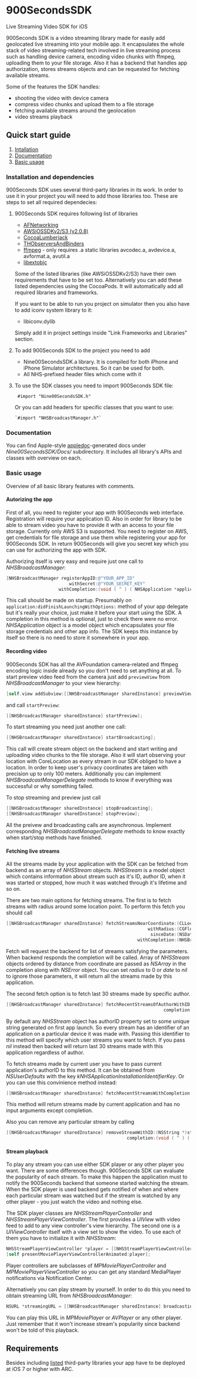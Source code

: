 # 900SecondsSDK
Live Streaming Video SDK for iOS

900Seconds SDK is a video streaming library made for easily add geolocated live streaming into your mobile app. It encapsulates the whole stack of video streaming-related tech involved in live streaming process such as handling device camera, encoding video chunks with ffmpeg, uploading them to your file storage. Also it has a backend that handles app authorization, stores streams objects and can be requested for fetching available streams.

Some of the features the SDK handles:
- shooting the video with device camera
- compress video chunks and upload them to a file storage
- fetching available streams around the geolocation
- video streams playback

## Quick start guide
1. [Intallation](https://github.com/900Seconds/900SecondsSDK#installation-and-dependencies)
2. [Documentation](https://github.com/900Seconds/900SecondsSDK#documentation)
3. [Basic usage](https://github.com/900Seconds/900SecondsSDK#basic-usage)

### Installation and dependencies
900Seconds SDK uses several third-party libraries in its work. In order to use it in your project you will need to add those libraries too.
These are steps to set all required dependecies:

1. 900Seconds SDK requires following list of libraries

    - [AFNetworking](https://github.com/AFNetworking/AFNetworking "Link to the project on GitHub")
    - [AWSiOSSDKv2/S3  (v2.0.8)](https://github.com/aws/aws-sdk-ios "Link to the project on GitHub")
    - [CocoaLumberjack](https://github.com/CocoaLumberjack/CocoaLumberjack "Link to the project on GitHub")
    - [THObserversAndBinders](https://github.com/th-in-gs/THObserversAndBinders "Link to the project on GitHub")
    - [ffmpeg](https://github.com/FFmpeg/FFmpeg "Link to the project on GitHub") - only requires .a static libraries avcodec.a, avdevice.a, avformat.a, avutil.a
    - [libextobjc](https://github.com/jspahrsummers/libextobjc "Link to the project on GitHub")

   Some of the listed libraries (like AWSiOSSDKv2/S3) have their own requirements that have to be set too. Alternatively you can add these listed dependencies using the CocoaPods. It will automatically add all required libraries and frameworks.

   If you want to be able to run you project on simulator then you also have to add iconv system library to it:
    - libiconv.dylib
   
   Simply add it in project settings inside "Link Frameworks and Libraries" section.

2. To add 900Seconds SDK to the project you need to add
    - Nine00SecondsSDK.a library. It is compiled for both iPhone and iPhone Simulator architectures. So it can be used for both.
    - All NHS-prefixed header files which come with it

3. To use the SDK classes you need to import 900Seconds SDK file:

      ` #import "Nine00SecondsSDK.h"`

   Or you can add headers for specific classes that you want to use:

       `#import "NHSBroadcastManager.h"`

### Documentation
You can find Apple-style [appledoc](https://github.com/tomaz/appledoc)-generated docs under *Nine00SecondsSDK/Docs/* subdirectory. It includes all library's APIs and classes with overview on each.

### Basic usage
Overview of all basic library features with comments.

#### Autorizing the app
First of all, you need to register your app with 900Seconds web interface. Registration will require your application ID. Also in order for library to be able to stream video you have to provide it with an access to your file storage. Currently only AWS S3 is supported. You need to register on AWS, get credentials for file storage and use them while registering your app for 900Seconds SDK. In return 900Seconds will give you secret key which you can use for authorizing the app with SDK.

Authorizing itself is very easy and require just one call to _NHSBroadcastManager_:
```objective-c
[NHSBroadcastManager registerAppID:@"YOUR_APP_ID"
                        withSecret:@"YOUR_SECRET_KEY"
                    withCompletion:(void ( ^ ) ( NHSApplication *application , NSError *error ))completion];
```
This call should be made on startup. Presumably on `application:didFinishLaunchingWithOptions:` method of your app delegate but it's really your choice, just make it before your start using the SDK.
A completion in this method is optional, just to check there were no error. _NHSApplication_ object is a model object which encapsulates your file storage credentials and other app info. The SDK keeps this instance by itself so there is no need to store it somewhere in your app.

#### Recording video
900Seconds SDK has all the AVFoundation camera-related and ffmpeg encoding logic inside already so you don't need to set anything at all. To start preview video feed from the camera just add `previewView` from _NHSBroadcastManager_ to your view hierarchy:

```objective-c
[self.view addSubview:[[NHSBroadcastManager sharedInstance] previewView]];
```
and call `startPreview`:

```objective-c
[[NHSBroadcastManager sharedInstance] startPreview];
```
To start streaming you need just another one call:

```objective-c
[[NHSBroadcastManager sharedInstance] startBroadcasting];
```
This call will create stream object on the backend and start writing and uploading video chunks to the file storage. Also it will start observing your location with CoreLocation as every stream in our SDK obliged to have a location. In order to keep user's privacy coordinates are taken with precision up to only 100 meters.
Additionally you can implement _NHSBroadcastManagerDelegate_ methods to know if everything was successful or why something failed.

To stop streaming and preview just call
```objective-c
[[NHSBroadcastManager sharedInstance] stopBroadcasting];
[[NHSBroadcastManager sharedInstance] stopPreview];
```
All the preivew and broadcasting calls are asynchronous. Implement corresponding _NHSBroadcastManagerDelegate_ methods to know exactly when start/stop methods have finished.

#### Fetching live streams
All the streams made by your application with the SDK can be fetched from backend as an array of _NHSStream_ objects. _NHSStream_ is a model object which contains information about stream such as it's ID, author ID, when it was started or stopped, how much it was watched through it's lifetime and so on.

There are two main options for fetching streams.
The first is to fetch streams with radius around some location point. To perform this fetch you should call
```objective-c
[[NHSBroadcastManager sharedInstance] fetchStreamsNearCoordinate:(CLLocationCoordinate2D)coordinate 
                                                      withRadius:(CGFloat)radiusInMeters 
                                                       sinceDate:(NSDate *)date 
                                                  withCompletion:(NHSBroadcastFetchCompletion)completion];
```

Fetch will request the backend for list of streams satisfying the parameters. When backend responds the completion will be called. Array of _NHSStream_ objects ordered by distance from coordinate are passed as _NSArray_ in the completion along with _NSError_ object. You can set _radius_ to 0 or _date_ to _nil_ to ignore those parameters, it will return all the streams made by this application.

The second fetch option is to fetch last 30 streams made by specific author.
```objective-c
[[NHSBroadcastManager sharedInstance] fetchRecentStreamsOfAuthorWithID:(NSString *)authorID
                                                            completion:(NHSBroadcastFetchCompletion)completion];
```

By default any _NHSStream_ object has authorID property set to some unique string generated on first app launch. So every stream has an identifier of an application on a particular device it was made with. Passing this identifier to this method will specify which user streams you want to fetch. If you pass _nil_ instead then backed will return last 30 streams made with this application regardless of author.

To fetch streams made by current user you have to pass current application's authorID to this method. It can be obtained from _NSUserDefaults_ with the key _kNHSApplicationInstallationIdentifierKey_. Or you can use this convinience method instead:
```objective-c
[[NHSBroadcastManager sharedInstance] fetchRecentStreamsWithCompletion:(NHSBroadcastFetchCompletion)completion];
```

This method will return streams made by current application and has no input arguments except completion.

Also you can remove any particular stream by calling
```objective-c
[[NHSBroadcastManager sharedInstance] removeStreamWithID:(NSString *)streamID 
                                              completion:(void ( ^ ) ( NSError *error ))completion];
```

#### Stream playback
To play any stream you can use either SDK player or any other player you want. There are some differences though.
900Seconds SDK can evaluate the popularity of each stream. To make this happen the application must to notify the 900Seconds backend that someone started watching the stream. When the SDK player is used backend gets notified of when and where each particular stream was watched but if the stream is watched by any other player - you just watch the video and nothing else.

The SDK player classes are _NHSStreamPlayerController_ and _NHSStreamPlayerViewController_. The first provides a _UIView_ with video feed to add to any view controller's view hierarchy. The second one is a _UIViewController_ itself with a view set to show the video. To use each of them you have to initialize it with _NHSStream_:
```objective-c
NHSStreamPlayerViewController *player = [[NHSStreamPlayerViewController alloc] initWithStream:(NHSStream *)stream];
[self presentMoviePlayerViewControllerAnimated:player];
```

Player controllers are subclasses of _MPMoviePlayerController_ and _MPMoviePlayerViewController_ so you can get any standard MediaPlayer notifications via Notification Center.

Alternatively you can play stream by yourself. In order to do this you need to obtain streaming URL from _NHSBroadcastManager_:
```objective-c
NSURL *streamingURL = [[NHSBroadcastManager sharedInstance] broadcastingURLWithStream:(NHSStream *)stream];
```

You can play this URL in _MPMoviePlayer_ or _AVPlayer_ or any other player. Just remember that it won't increase stream's popularity since backend won't be told of this playback.

## Requirements
Besides including [listed](https://github.com/900Seconds/900SecondsSDK#installation-and-dependencies) third-party libraries your app have to be deployed at iOS 7 or higher with ARC.
